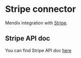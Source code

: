 # Stripe connector

Mendix integration with [Stripe](https://stripe.com/). 

## Stripe API doc

You can find Stripe API doc [here](https://stripe.com/docs/api)